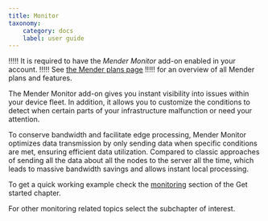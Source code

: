 ```yaml
---
title: Monitor
taxonomy:
    category: docs
    label: user guide
---
```


!!!!! It is required to have the _Mender Monitor_ add-on enabled in your account.
!!!!! See [the Mender plans page](https://mender.io/pricing/plans?target=_blank)
!!!!! for an overview of all Mender plans and features.

The Mender Monitor add-on gives you instant visibility into issues
within your device fleet. In addition, it allows you to customize the conditions
to detect when certain parts of your infrastructure malfunction or need your attention.

To conserve bandwidth and facilitate edge processing, Mender Monitor optimizes
data transmission by only sending data when specific conditions are met,
ensuring efficient data utilization.
Compared to classic approaches of sending all the data about all the nodes
to the server all the time, which leads to massive bandwidth savings and
allows instant local processing.


To get a quick working example check the [monitoring](../../01.Get-started/05.Monitor/docs.md) section of the Get started chapter.


For other monitoring related topics select the subchapter of interest.
